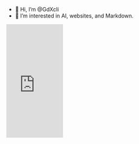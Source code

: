 - 👋 Hi, I’m @GdXcIi
- 👀 I’m interested in AI, websites, and Markdown.
<iframe id="widget_autocomplete_preview"  width="150" height="300" frameborder="0" src="https://meteofrance.com/widget/prevision/403280##2196F3BF" title="Prévisions Vieux-Boucau-les-Bains par Météo-France"> </iframe>
<!---
GdXcIi/GdXcIi is a ✨ special ✨ repository because its `README.md` (this file) appears on your GitHub profile.
You can click the Preview link to take a look at your changes.
--->
